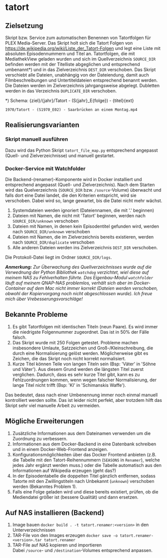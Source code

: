 # tatort

## Zielsetzung
Skript bzw. Service zum automatischen Benennen von Tatortfolgen für PLEX Media-Server. Das Skript holt sich die Tatort Folgen von https://de.wikipedia.org/wiki/Liste_der_Tatort-Folgen und legt eine Liste mit absoluten Episodennummern und Titel an. Tatortfolgen, die mit MediathekView geladen wurden und sich im Quellverzeichnis `SOURCE_DIR` befinden werden mit der Titelliste abgeglichen und entsprechend umbenannt*) und in das Zielverzeichnis `DEST_DIR` verschoben. Das Skript verschiebt alle Dateien, unabhängig von der Dateiendung, damit auch Filmbeschreibungen und Untertiteldateien entsprechend benannt werden. Die Dateien werden im Zielverzeichnis jahrgangsweise abgelegt. Dubletten werden in das Verzeichnis `DUPLICATE_DIR` verschoben.

*) Schema: {ziel}/{jahr}/Tatort - (S{jahr}_E{folge}) - {titel}{ext}

```
1970/Tatort - (S1970_E02) - Saarbrücken an einem Montag.mp4
```

## Realisierungsvarianten
### Skript manuell ausführen
Dazu wird das Python Skript `tatort_file_map.py` entsprechend angepasst (Quell- und Zielverzeichnisse) und manuell gestartet.

### Docker-Service mit Watchfolder
Die Backend-(renamer)-Komponente wird in Docker installiert und entsprechend angepasst (Quell- und Zielverzeichnis). Nach dem Starten wird das Quelverzeichnis (`SOURCE_DIR` bzw. `/source`-Volume) überwacht und falls dort eine Datei landet, die den Kriterien entspricht, wird sie verschoben. Dabei wird so, lange gewartet, bis die Datei nicht mehr wächst.
1. Systemdateien werden ignoriert (Dateiennamen, die mit '.' beginnen)
1. Dateien mit Namen, die nicht mit 'Tatort' beginnen, werden nach `SOURCE_DIR/unknown` verschoben
1. Dateien mit Namen, in denen kein Episodentitel gefunden wird, werden nach `SOURCE_DIR/unknown` verschoben
1. Dateien mit Namen, die im Zielverzeichnis bereits existieren, werden nach `SOURCE_DIR/duplicate` verschoben
1. Alle anderen Dateien werden ins Zielverzeichnis `DEST_DIR` verschoben.

Die Protokoll-Datei liegt im Ordner `SOURCE_DIR/logs`.

***Anmerkung:** Zur Überwachung des Quellverzeichnisses wurde auf die Verwednung der Python Bibliothek `watchdog` verzichtet, wiel diese auf meinem NAS zu Fehlverhalten führte. Das Eigenbau-Modul `watchfolder` läuft auf meinem QNAP-NAS problemlos, verhält sich aber im Docker-Container auf dem Mac nicht immer korrekt (Dateien werden verschoben, obwohl der Kopiervorgang noch nicht abgeschlossen wurde). Ich freue mich über Vrebesserungsvorschläge!*
## Bekannte Probleme
1. Es gibt Tatortfolgen mit identischen Titeln (neun Paare). Es wird immer die niedrigste Folgennummer zugeordnet. Das ist in 50% der Fälle falsch.
1. Das Skript wurde mit 250 Folgen getestet. Probleme machen insbesondere Umlaute, Satzzeichen und Groß-/Kleinschreibung, die durch eine Normalisierung gelöst werden. Möglicherweise gibt es Zeichen, die das Skript noch nicht korrekt normalisiert.
1. Kurze Titel können Teile von langen Titeln sein (Bsp: 'Väter' in 'Söhne und Väter'). Aus diesem Grund werden die längsten Titel zuerst verglichen. Dadurch, dass es sehr kurze Titel gibt, kann es zu Fehlzuordnungen kommen, wenn wegen falscher Normalisierung, der lange Titel nicht trifft (Bsp: 'KI' in 'Schimanskis Waffe').

Das bedeutet, dass nach einer Umbenennung immer noch einmal manuell kontrolliert werden sollte. Das ist leider nicht perfekt, aber trotzdem hilft das Skript sehr viel manuelle Arbeit zu vermeiden.

## Mögliche Erweiterungen

1. Zusätzliche Informationen aus dem Dateinamen verwenden um die Zuordnung zu verbessern.
1. Informationen aus dem Docker-Backend in eine Datenbank schreiben und in einem Docker-Web-Frontend anzeigen.
1. Konfigurationsmöglichkeiten über das Docker Frontend anbieten (z.B. die Tabelle mit den Tatort-Reihennummern (`SEASONS` in `Renamer`), welche jedes Jahr ergänzt werden muss.) oder die Tabelle automatisch aus den Informationen auf Wikipedia erzeugen (geht das?)
1. In der Episodentabelle die doppelten Titel gänzlich entfernen, sodass Tatorte mit den Zwillingstiteln nach Unbekannt (`unknown`) verschoben werden (Bekanntes Problem 1).
1. Falls eine Folge geladen wird und diese bereits existiert, prüfen, ob die Mediendatei größer ist (bessere Qualität) und dann ersetzen.

## Auf NAS installieren (Backend)

1. Image bauen `docker build . -t tatort.renamer:<version>` in den Unterverzeichnissen
1. TAR-File von den Images erzeugen `docker save -o tatort.renamer-<version>.tar tatort.renamer`
1. TAR-File auf NAS kopieren und importieren \
Dabei `/source`- und `/destination`-Volumes entsprechend anpassen.